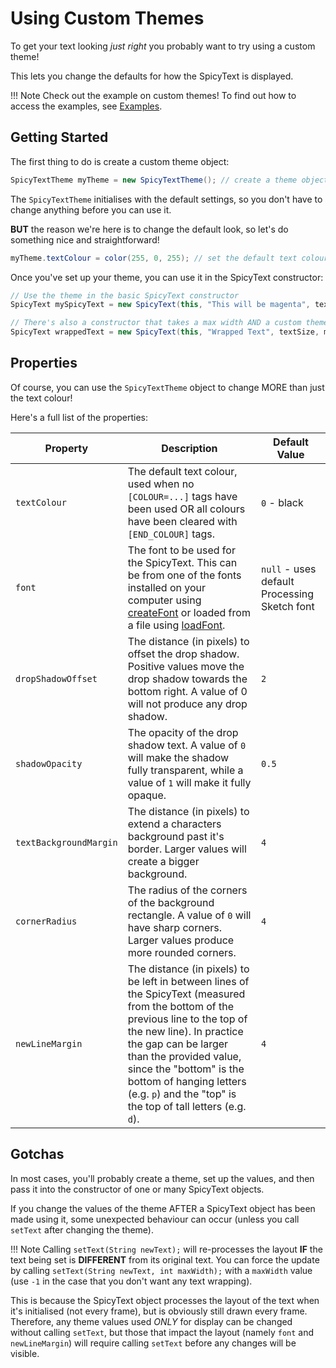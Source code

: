 # Using Custom Themes
To get your text looking *just right* you probably want to try using a custom theme!

This lets you change the defaults for how the SpicyText is displayed.

!!! Note
    Check out the example on custom themes! To find out how to access the examples, see [Examples](examples.md).


## Getting Started
The first thing to do is create a custom theme object:

```java
SpicyTextTheme myTheme = new SpicyTextTheme(); // create a theme object
```

The `SpicyTextTheme` initialises with the default settings, so you don't have to change anything before you can use it.

**BUT** the reason we're here is to change the default look, so let's do something nice and straightforward!

```java
myTheme.textColour = color(255, 0, 255); // set the default text colour to magenta!
```

Once you've set up your theme, you can use it in the SpicyText constructor:

```java
// Use the theme in the basic SpicyText constructor
SpicyText mySpicyText = new SpicyText(this, "This will be magenta", textSize, myTheme);

// There's also a constructor that takes a max width AND a custom theme
SpicyText wrappedText = new SpicyText(this, "Wrapped Text", textSize, maxWidth, myTheme);
```

## Properties
Of course, you can use the `SpicyTextTheme` object to change MORE than just the text colour!

Here's a full list of the properties:

| **Property**           | **Description**                                                                                                                                                                                                                                                                                                                  | **Default Value**                            |
|------------------------|----------------------------------------------------------------------------------------------------------------------------------------------------------------------------------------------------------------------------------------------------------------------------------------------------------------------------------|----------------------------------------------|
| `textColour`           | The default text colour, used when no `[COLOUR=...]` tags have been used OR all colours have been cleared with `[END_COLOUR]` tags.                                                                                                                                                                                              | `0` - black                                  |
| `font`                 | The font to be used for the SpicyText. This can be from one of the fonts installed on your computer using [createFont](https://processing.org/reference/createFont_.html) or loaded from a file using [loadFont](https://processing.org/reference/loadFont_.html).                                                               | `null` - uses default Processing Sketch font |
| `dropShadowOffset`     | The distance (in pixels) to offset the drop shadow. Positive values move the drop shadow towards the bottom right. A value of 0 will not produce any drop shadow.                                                                                                                                                                | `2`                                          |
| `shadowOpacity`        | The opacity of the drop shadow text. A value of `0` will make the shadow fully transparent, while a value of `1` will make it fully opaque.                                                                                                                                                                                      | `0.5`                                        |
| `textBackgroundMargin` | The distance (in pixels) to extend a characters background past it's border. Larger values will create a bigger background.                                                                                                                                                                                                      | `4`                                          |
| `cornerRadius`         | The radius of the corners of the background rectangle. A value of `0` will have sharp corners. Larger values produce more rounded corners.                                                                                                                                                                                       | `4`                                          |
| `newLineMargin`        | The distance (in pixels) to be left in between lines of the SpicyText (measured from the bottom of the previous line to the top of the new line). In practice the gap can be larger than the provided value, since the "bottom" is the bottom of hanging letters (e.g. `p`) and the "top" is the top of tall letters (e.g. `d`). | `4`                                          |
 

## Gotchas
In most cases, you'll probably create a theme, set up the values, and then pass it into the constructor of one or many SpicyText objects.

If you change the values of the theme AFTER a SpicyText object has been made using it, some unexpected behaviour can occur
(unless you call `setText` after changing the theme).

!!! Note
    Calling `setText(String newText);` will re-processes the layout **IF** the text being set is **DIFFERENT** from its original text.
    You can force the update by calling `setText(String newText, int maxWidth);` with a `maxWidth` value (use `-1` in the case that you don't want any text wrapping).  

This is because the SpicyText object processes the layout of the text when it's initialised (not every frame), but is obviously
still drawn every frame.
Therefore, any theme values used *ONLY* for display can be changed without calling `setText`, but those that impact the layout
(namely `font` and `newLineMargin`) will require calling `setText` before any changes will be visible.